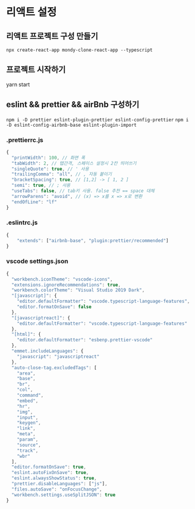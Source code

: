 # 리액트 설정

## 리액트 프로젝트 구성 만들기

`npx create-react-app mondy-clone-react-app --typescript`

## 프로젝트 시작하기

yarn start

## eslint && prettier && airBnb 구성하기

`npm i -D prettier eslint-plugin-prettier eslint-config-prettier`
`npm i -D eslint-config-airbnb-base eslint-plugin-import`

### .prettierrc.js

```javascript
{
  "printWidth": 100, // 화면 폭
  "tabWidth": 2, // 탭간격, 스페이스 설정시 2칸 띄어쓰기
  "singleQuote": true, // ' 사용
  "trailingComma": "all", // , 자동 붙이기
  "bracketSpacing": true, // [1,2] -> [ 1, 2 ]
  "semi": true, // ; 사용
  "useTabs": false, // tab키 사용. false 추천 == space 대체
  "arrowParens": "avoid", // (x) => x를 x => x로 변환
  "endOfLine": "lf"
}
```

### .eslintrc.js

```javascript
{
    "extends": ["airbnb-base", "plugin:prettier/recommended"]
}
```

### vscode settings.json

```javascript
{
  "workbench.iconTheme": "vscode-icons",
  "extensions.ignoreRecommendations": true,
  "workbench.colorTheme": "Visual Studio 2019 Dark",
  "[javascript]": {
    "editor.defaultFormatter": "vscode.typescript-language-features",
    "editor.formatOnSave": false
  },
  "[javascriptreact]": {
    "editor.defaultFormatter": "vscode.typescript-language-features"
  },
  "[html]": {
    "editor.defaultFormatter": "esbenp.prettier-vscode"
  },
  "emmet.includeLanguages": {
    "javascript": "javascriptreact"
  },
  "auto-close-tag.excludedTags": [
    "area",
    "base",
    "br",
    "col",
    "command",
    "embed",
    "hr",
    "img",
    "input",
    "keygen",
    "link",
    "meta",
    "param",
    "source",
    "track",
    "wbr"
  ],
  "editor.formatOnSave": true,
  "eslint.autoFixOnSave": true,
  "eslint.alwaysShowStatus": true,
  "prettier.disableLanguages": ["js"],
  "files.autoSave": "onFocusChange",
  "workbench.settings.useSplitJSON": true
}

```
